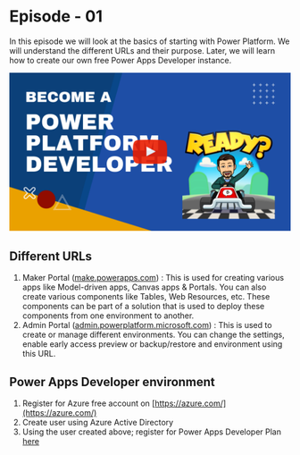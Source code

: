 # Episode - 01

In this episode we will look at the basics of starting with Power Platform. We will understand the different URLs and their purpose. Later, we will learn how to create our own free Power Apps Developer instance.

**[![VIDEO - PowerTip: Ep-01](01-GH.png)](https://youtu.be/7LkrTCIcJNE)**

## Different URLs

1. Maker Portal ([make.powerapps.com](https://make.powerapps.com/)) : This is used for creating various apps like Model-driven apps, Canvas apps & Portals. You can also create various components like Tables, Web Resources, etc. These components can be part of a solution that is used to deploy these components from one environment to another.
2. Admin Portal ([admin.powerplatform.microsoft.com](https://admin.powerplatform.microsoft.com/)) : This is used to create or manage different environments. You can change the settings, enable early access preview or backup/restore and environment using this URL.

## Power Apps Developer environment

1. Register for Azure free account on [https://azure.com/](https://azure.com/)
2. Create user using Azure Active Directory
3. Using the user created above; register for Power Apps Developer Plan [here](https://powerapps.microsoft.com/en-us/developerplan/)